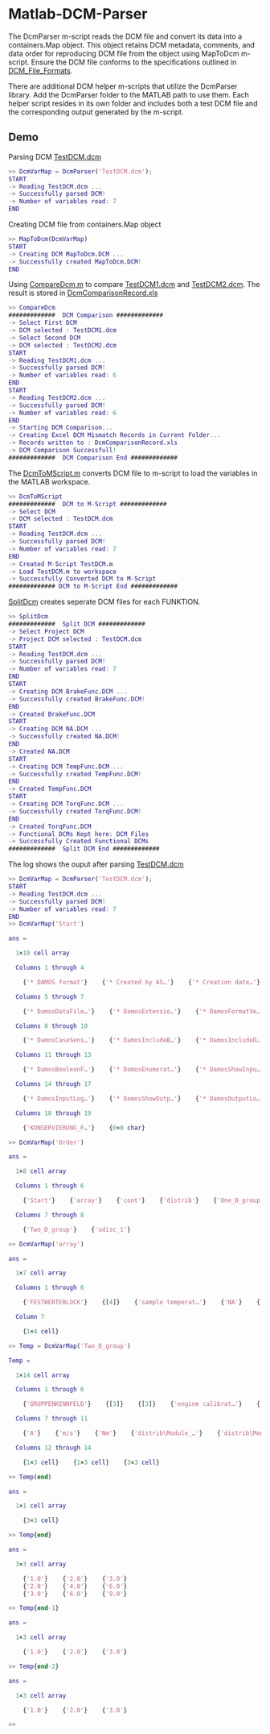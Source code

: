 # Matlab-DCM-Parser
The DcmParser m-script reads the DCM file and convert its data into a containers.Map object. This object retains DCM metadata, comments, and data order for reproducing DCM file from the object using MapToDcm m-script. Ensure the DCM file conforms to the specifications outlined in [DCM_File_Formats](https://www.etas.com/download-center-files/products_ASCET_Software_Products/TechNote_DCM_File_Formats.pdf "DCM File Formats").

There are additional DCM helper m-scripts that utilize the DcmParser library. Add the DcmParser folder to the MATLAB path to use them. Each helper script resides in its own folder and includes both a test DCM file and the corresponding output generated by the m-script.

## Demo
Parsing DCM [TestDCM.dcm](/DcmParser/TestDCM.dcm)

```MATLAB
>> DcmVarMap = DcmParser('TestDCM.dcm');
START
-> Reading TestDCM.dcm ...
-> Successfully parsed DCM!
-> Number of variables read: 7
END 
```

Creating DCM file from containers.Map object

```MATLAB
>> MapToDcm(DcmVarMap)
START
-> Creating DCM MapToDcm.DCM ...
-> Successfully created MapToDcm.DCM!
END 
```

Using [CompareDcm.m](/CompareDcm/CompareDcm.m) to compare [TestDCM1.dcm](/CompareDcm/TestDCM1.dcm) and [TestDCM2.dcm](/CompareDcm/TestDCM2.dcm).
The result is stored in [DcmComparisonRecord.xls](/CompareDcm/DcmComparisonRecord.xls)

```MATLAB
>> CompareDcm
#############  DCM Comparison #############
-> Select First DCM
-> DCM selected : TestDCM1.dcm
-> Select Second DCM
-> DCM selected : TestDCM2.dcm
START
-> Reading TestDCM1.dcm ...
-> Successfully parsed DCM!
-> Number of variables read: 6
END 
START
-> Reading TestDCM2.dcm ...
-> Successfully parsed DCM!
-> Number of variables read: 6
END 
-> Starting DCM Comparison...
-> Creating Excel DCM Mismatch Records in Current Folder...
-> Records written to : DcmComparisonRecord.xls
-> DCM Comparison Successfull!
#############  DCM Comparison End #############
```

The [DcmToMScript.m](/DcmToMScript/DcmToMScript.m) converts DCM file to m-script to load the variables in the MATLAB workspace.

```MATLAB
>> DcmToMScript
#############  DCM to M-Script #############
-> Select DCM
-> DCM selected : TestDCM.dcm
START
-> Reading TestDCM.dcm ...
-> Successfully parsed DCM!
-> Number of variables read: 7
END 
-> Created M-Script TestDCM.m
-> Load TestDCM.m to workspace
-> Successfully Converted DCM to M-Script
############# DCM to M-Script End #############
```

[SplitDcm](/SplitDCM/SplitDcm.m) creates seperate DCM files for each FUNKTION.
```MATLAB
>> SplitDcm
#############  Split DCM #############
-> Select Project DCM
-> Project DCM selected : TestDCM.dcm
START
-> Reading TestDCM.dcm ...
-> Successfully parsed DCM!
-> Number of variables read: 7
END 
START
-> Creating DCM BrakeFunc.DCM ...
-> Successfully created BrakeFunc.DCM!
END 
-> Created BrakeFunc.DCM
START
-> Creating DCM NA.DCM ...
-> Successfully created NA.DCM!
END 
-> Created NA.DCM
START
-> Creating DCM TempFunc.DCM ...
-> Successfully created TempFunc.DCM!
END 
-> Created TempFunc.DCM
START
-> Creating DCM TorqFunc.DCM ...
-> Successfully created TorqFunc.DCM!
END 
-> Created TorqFunc.DCM
-> Functional DCMs Kept here: DCM Files
-> Successfully Created Functional DCMs 
#############  Split DCM End #############
```
The log shows the ouput after parsing [TestDCM.dcm](/DcmParser/TestDCM.dcm)

```MATLAB
>> DcmVarMap = DcmParser('TestDCM.dcm');
START
-> Reading TestDCM.dcm ...
-> Successfully parsed DCM!
-> Number of variables read: 7
END 
>> DcmVarMap('Start')

ans =

  1×19 cell array

  Columns 1 through 4

    {'* DAMOS format'}    {'* Created by AS…'}    {'* Creation date…'}    {'*'}

  Columns 5 through 7

    {'* DamosDataFile…'}    {'* DamosExtensio…'}    {'* DamosFormatVe…'}

  Columns 8 through 10

    {'* DamosCaseSens…'}    {'* DamosIncludeB…'}    {'* DamosIncludeD…'}

  Columns 11 through 13

    {'* DamosBooleanF…'}    {'* DamosEnumerat…'}    {'* DamosShowInpu…'}

  Columns 14 through 17

    {'* DamosInputLog…'}    {'* DamosShowOutp…'}    {'* DamosOutputLo…'}    {0×0 char}

  Columns 18 through 19

    {'KONSERVIERUNG_F…'}    {0×0 char}

>> DcmVarMap('Order')

ans =

  1×8 cell array

  Columns 1 through 6

    {'Start'}    {'array'}    {'cont'}    {'distrib'}    {'One_D_group'}    {'sdisc'}

  Columns 7 through 8

    {'Two_D_group'}    {'udisc_1'}

>> DcmVarMap('array')

ans =

  1×7 cell array

  Columns 1 through 6

    {'FESTWERTEBLOCK'}    {[4]}    {'sample temperat…'}    {'NA'}    {'NA'}    {'Â° C'}

  Column 7

    {1×4 cell}

>> Temp = DcmVarMap('Two_D_group')

Temp =

  1×14 cell array

  Columns 1 through 6

    {'GRUPPENKENNFELD'}    {[3]}    {[3]}    {'engine calibrat…'}    {'NA'}    {'NA'}

  Columns 7 through 11

    {'A'}    {'m/s'}    {'Nm'}    {'distrib\Module_…'}    {'distrib\Module_…'}

  Columns 12 through 14

    {1×3 cell}    {1×3 cell}    {3×3 cell}

>> Temp(end)

ans =

  1×1 cell array

    {3×3 cell}

>> Temp{end}

ans =

  3×3 cell array

    {'1.0'}    {'2.0'}    {'3.0'}
    {'2.0'}    {'4.0'}    {'6.0'}
    {'3.0'}    {'6.0'}    {'9.0'}

>> Temp{end-1}

ans =

  1×3 cell array

    {'1.0'}    {'2.0'}    {'3.0'}

>> Temp{end-2}

ans =

  1×3 cell array

    {'1.0'}    {'2.0'}    {'3.0'}

>> 
```